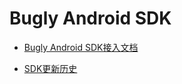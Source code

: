 # Bugly Android SDK

- [Bugly Android SDK接入文档](https://bugly.qq.com/docs/user-guide/instruction-manual-android/)

- [SDK更新历史](https://bugly.qq.com/docs/release-notes/release-android-bugly/)


